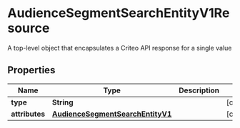

# AudienceSegmentSearchEntityV1Resource

A top-level object that encapsulates a Criteo API response for a single value

## Properties

Name | Type | Description | Notes
------------ | ------------- | ------------- | -------------
**type** | **String** |  |  [optional]
**attributes** | [**AudienceSegmentSearchEntityV1**](AudienceSegmentSearchEntityV1.md) |  |  [optional]



